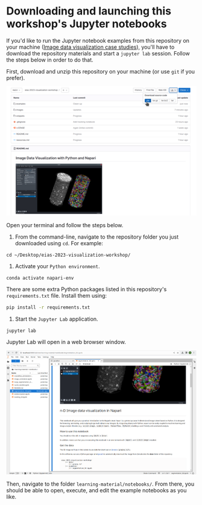 # Downloading and launching this workshop's Jupyter notebooks

If you'd like to run the Jupyter notebook examples from this repository on your machine ([Image data visualization case studies](./learning-material/notebooks/README.md)), you'll have to download the repository materials and start a `jupyter lab` session. Follow the steps below in order to do that.

First, download and unzip this repository on your machine (or use `git` if you prefer).

![zip_screenshot](./images/zip_screenshot.png)

Open your terminal and follow the steps below.

1. From the command-line, navigate to the repository folder you just downloaded using `cd`. For example:
```
cd ~/Desktop/eias-2023-visualization-workshop/
```
1. Activate your `Python environment`.
```
conda activate napari-env
```
There are some extra Python packages listed in this repository's `requirements.txt` file. Install them using:

```bash
pip install -r requirements.txt
```
1. Start the `Jupyter Lab` application.
```
jupyter lab
```

Jupyter Lab will open in a web browser window.

![jupyter_screenshot](./images/jupyter_screenshot.png)

Then, navigate to the folder `learning-material/notebooks/`. From there, you should be able to open, execute, and edit the example notebooks as you like.